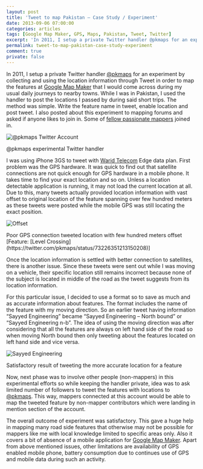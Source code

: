 ```yaml
---
layout: post
title: 'Tweet to map Pakistan – Case Study / Experiment'
date: 2013-09-06 07:00:00
categories: articles
tags: [Google Map Maker, GPS, Maps, Pakistan, Tweet, Twitter]
excerpt: 'In 2011, I setup a private Twitter handler @pkmaps for an experiment by collecting and using the location information through Tweet in order to map the features at Google Map Maker.'
permalink: tweet-to-map-pakistan-case-study-experiment
comment: true
private: false
---
```


In 2011, I setup a private Twitter handler [@pkmaps](http://twitter.com/pkmaps) for an experiment by collecting and using the location information through Tweet in order to map the features at [Google Map Maker](http://mapmaker.google.com/) that I would come across during my usual daily journeys to nearby towns. While I was in Pakistan, I used the handler to post the locations I passed by during said short trips. The method was simple. Write the feature name in tweet, enable location and post tweet. I also posted about this experiment to mapping forums and asked if anyone likes to join in. Some of [fellow passionate mappers](https://twitter.com/pkmaps/followers) joined in.

<img src="{{ '/assets/images/pkmaps_twitter.jpg' | prepend: site.baseurl }}" alt="@pkmaps Twitter Account" class="img-responsive">
<p class="help-block">@pkmaps experimental Twitter handler</p>

I was using iPhone 3GS to tweet with [Warid Telecom](http://waridtel.com/) Edge data plan. First problem was the GPS hardware. It was quick to find out that satellite connections are not quick enough for GPS hardware in a mobile phone. It takes time to find your exact location and so on. Unless a location detectable application is running, it may not load the current location at all. Due to this, many tweets actually provided location information with vast offset to original location of the feature spanning over few hundred meters as these tweets were posted while the mobile GPS was still locating the exact position.

<img src="{{ '/assets/images/offset_location.jpg' | prepend: site.baseurl }}" alt="Offset" class="img-responsive">
<p class="help-block">Poor GPS connection tweeted location with few hundred meters offset [Feature: [Level Crossing](https://twitter.com/pkmaps/status/73226351213150208)]</p>

Once the location information is settled with better connection to satellites, there is another issue. Since these tweets were sent out while I was moving on a vehicle, their specific location still remains incorrect because none of the subject is located in middle of the road as the tweet suggests from its location information.

For this particular issue, I decided to use a format so to save as much and as accurate information about features. The format includes the name of the feature with my moving direction. So an earlier tweet having information “Sayyed Engineering” became “Sayyed Engineering – North bound” or “Sayyed Engineering n-b”. The idea of using the moving direction was after considering that all the features are always on left hand side of the road so when moving North bound then only tweeting about the features located on left hand side and vice versa.

<img src="{{ '/assets/images/mapping_sayyed_engineering.jpg' | prepend: site.baseurl }}" alt="Sayyed Engineering" class="img-responsive">
<p class="help-block">Satisfactory result of tweeting the more accurate location for a feature</p>

Now, next phase was to involve other people (non-mappers) in this experimental efforts so while keeping the handler private, idea was to ask limited number of followers to tweet the features with locations to [@pkmaps](http://twitter.com/pkmaps). This way, mappers connected at this account would be able to map the tweeted feature by non-mapper contributors which were landing in mention section of the account.

The overall outcome of experiment was satisfactory. This gave a huge help in mapping many road side features that otherwise may not be possible for mappers like me with local knowledge limited to specific areas only. Also it covers a bit of absence of a mobile application for [Google Map Maker](http://mapmaker.google.com/). Apart from above mentioned issues, other limitations are availability of GPS enabled mobile phone, battery consumption due to continues use of GPS and mobile data during such an activity.